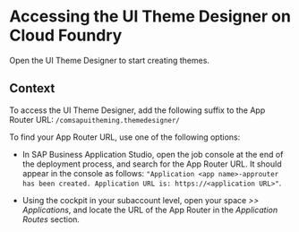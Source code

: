 <!-- loiod3162e45aa9441389a7c7ce87c6de388 -->

# Accessing the UI Theme Designer on Cloud Foundry

Open the UI Theme Designer to start creating themes.



## Context

To access the UI Theme Designer, add the following suffix to the App Router URL: `/comsapuitheming.themedesigner/`

To find your App Router URL, use one of the following options:

-   In SAP Business Application Studio, open the job console at the end of the deployment process, and search for the App Router URL. It should appear in the console as follows: `"Application <app name>-approuter has been created. Application URL is: https://<application URL>"`.

-   Using the cockpit in your subaccount level, open your space *\>\>* *Applications*, and locate the URL of the App Router in the *Application Routes* section.


